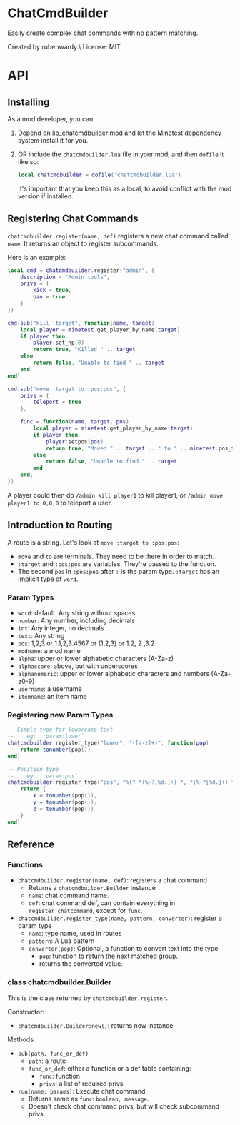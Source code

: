 # ChatCmdBuilder

Easily create complex chat commands with no pattern matching.

Created by rubenwardy.\\
License: MIT

# API

## Installing

As a mod developer, you can:

1. Depend on [lib_chatcmdbuilder](https://content.minetest.net/packages/rubenwardy/lib_chatcmdbuilder/)
   mod and let the Minetest dependency system install it for you.

2. OR include the `chatcmdbuilder.lua` file in your mod, and then `dofile` it like so:

   ```lua
   local chatcmdbuilder = dofile("chatcmdbuilder.lua")
   ```

   It's important that you keep this as a local, to avoid conflict with the
   mod version if installed.


## Registering Chat Commands

`chatcmdbuilder.register(name, def)` registers a new chat command called `name`. It returns an object to register subcommands.

Here is an example:

```lua
local cmd = chatcmdbuilder.register("admin", {
	description = "Admin tools",
	privs = {
		kick = true,
		ban = true
	}
})

cmd:sub("kill :target", function(name, target)
	local player = minetest.get_player_by_name(target)
	if player then
		player:set_hp(0)
		return true, "Killed " .. target
	else
		return false, "Unable to find " .. target
	end
end)

cmd:sub("move :target to :pos:pos", {
	privs = {
		teleport = true
	},

	func = function(name, target, pos)
		local player = minetest.get_player_by_name(target)
		if player then
			player:setpos(pos)
			return true, "Moved " .. target .. " to " .. minetest.pos_to_string(pos)
		else
			return false, "Unable to find " .. target
		end
	end,
})
```

A player could then do `/admin kill player1` to kill player1,
or `/admin move player1 to 0,0,0` to teleport a user.

## Introduction to Routing

A route is a string. Let's look at `move :target to :pos:pos`:

* `move` and `to` are terminals. They need to be there in order to match.
* `:target` and `:pos:pos` are variables. They're passed to the function.
* The second `pos` in `:pos:pos` after `:` is the param type. `:target` has an implicit
  type of `word`.

### Param Types

* `word`: default. Any string without spaces
* `number`: Any number, including decimals
* `int`: Any integer, no decimals
* `text`: Any string
* `pos`: 1,2,3 or 1.1,2,3.4567 or (1,2,3) or 1.2, 2 ,3.2
* `modname`: a mod name
* `alpha`: upper or lower alphabetic characters (A-Za-z)
* `alphascore`: above, but with underscores
* `alphanumeric`: upper or lower alphabetic characters and numbers (A-Za-z0-9)
* `username`: a username
* `itemname`: an item name

### Registering new Param Types

```lua
-- Simple type for lowercase text
--    eg: `:param:lower`
chatcmdbuilder.register_type("lower", "([a-z]+)", function(pop)
	return tonumber(pop())
end)

-- Position type
--    eg: `:param:pos`
chatcmdbuilder.register_type("pos", "%(? *(%-?[%d.]+) *, *(%-?[%d.]+) *, *(%-?[%d.]+) *%)?", function(pop)
	return {
		x = tonumber(pop()),
		y = tonumber(pop()),
		z = tonumber(pop())
	}
end)
```

## Reference

### Functions

* `chatcmdbuilder.register(name, def)`: registers a chat command
	* Returns a `chatcmdbuilder.Builder` instance
	* `name`: chat command name.
	* `def`: chat command def, can contain everything in `register_chatcommand`, except for `func`.
* `chatcmdbuilder.register_type(name, pattern, converter)`: register a param type
	* `name`: type name, used in routes
	* `pattern`: A Lua pattern
	* `converter(pop)`: Optional, a function to convert text into the type
		* `pop`: function to return the next matched group.
		* returns the converted value.

### class chatcmdbuilder.Builder

This is the class returned by `chatcmdbuilder.register`.

Constructor:

* `chatcmdbuilder.Builder:new()`: returns new instance

Methods:

* `sub(path, func_or_def)`
	* `path`: a route
	* `func_or_def`: either a function or a def table containing:
		* `func`: function
		* `privs`: a list of required privs
* `run(name, params)`: Execute chat command
	* Returns same as `func`: `boolean, message`.
	* Doesn't check chat command privs, but will check subcommand privs.
